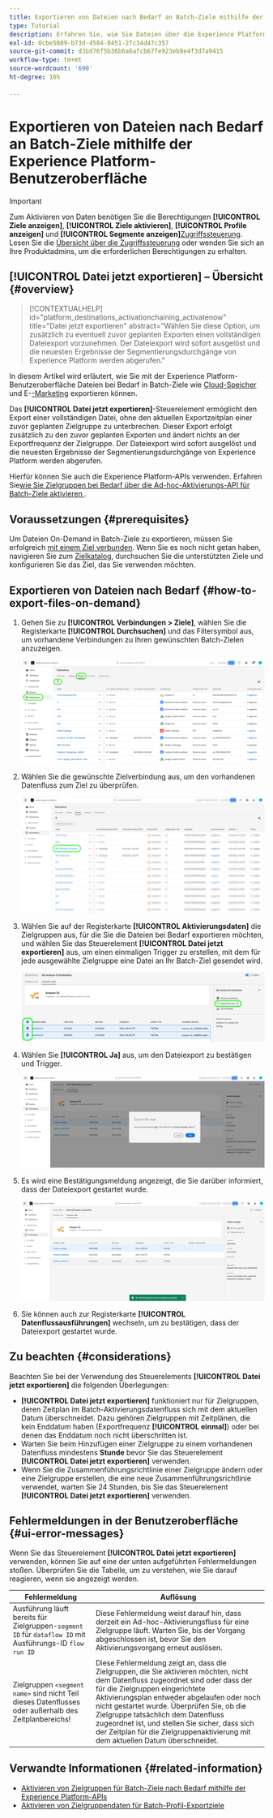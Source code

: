 ```yaml
---
title: Exportieren von Dateien nach Bedarf an Batch-Ziele mithilfe der Experience Platform-Benutzeroberfläche
type: Tutorial
description: Erfahren Sie, wie Sie Dateien über die Experience Platform-Benutzeroberfläche bei Bedarf in Batch-Ziele exportieren können.
exl-id: 0cbe5089-b73d-4584-8451-2fc34d47c357
source-git-commit: d3bd76f5b36b6a6afcb67fe923eb8e4f3d7a9415
workflow-type: tm+mt
source-wordcount: '690'
ht-degree: 16%

---
```



# Exportieren von Dateien nach Bedarf an Batch-Ziele mithilfe der Experience Platform-Benutzeroberfläche

>[!IMPORTANT]
> 
>Zum Aktivieren von Daten benötigen Sie die Berechtigungen **[!UICONTROL Ziele anzeigen]**, **[!UICONTROL Ziele aktivieren]**, **[!UICONTROL Profile anzeigen]** und **[!UICONTROL Segmente anzeigen]**&#x200B;[Zugriffssteuerung](/help/access-control/home.md#permissions). Lesen Sie die [Übersicht über die Zugriffssteuerung](/help/access-control/ui/overview.md) oder wenden Sie sich an Ihre Produktadmins, um die erforderlichen Berechtigungen zu erhalten.

## **[!UICONTROL Datei jetzt exportieren]** – Übersicht {#overview}

>[!CONTEXTUALHELP]
>id="platform_destinations_activationchaining_activatenow"
>title="Datei jetzt exportieren"
>abstract="Wählen Sie diese Option, um zusätzlich zu eventuell zuvor geplanten Exporten einen vollständigen Dateiexport vorzunehmen. Der Dateiexport wird sofort ausgelöst und die neuesten Ergebnisse der Segmentierungsdurchgänge von Experience Platform werden abgerufen."

In diesem Artikel wird erläutert, wie Sie mit der Experience Platform-Benutzeroberfläche Dateien bei Bedarf in Batch-Ziele wie [Cloud-Speicher](/help/destinations/catalog/cloud-storage/overview.md) und E-[-Marketing](/help/destinations/catalog/email-marketing/overview.md) exportieren können.

Das **[!UICONTROL Datei jetzt exportieren]**-Steuerelement ermöglicht den Export einer vollständigen Datei, ohne den aktuellen Exportzeitplan einer zuvor geplanten Zielgruppe zu unterbrechen. Dieser Export erfolgt zusätzlich zu den zuvor geplanten Exporten und ändert nichts an der Exportfrequenz der Zielgruppe. Der Dateiexport wird sofort ausgelöst und die neuesten Ergebnisse der Segmentierungsdurchgänge von Experience Platform werden abgerufen.

Hierfür können Sie auch die Experience Platform-APIs verwenden. Erfahren Sie[&#x200B; wie Sie Zielgruppen bei Bedarf über die Ad-hoc-Aktivierungs-API für Batch-Ziele aktivieren &#x200B;](/help/destinations/api/ad-hoc-activation-api.md).

## Voraussetzungen {#prerequisites}

Um Dateien On-Demand in Batch-Ziele zu exportieren, müssen Sie erfolgreich [mit einem Ziel verbunden](./connect-destination.md). Wenn Sie es noch nicht getan haben, navigieren Sie zum [Zielkatalog](../catalog/overview.md), durchsuchen Sie die unterstützten Ziele und konfigurieren Sie das Ziel, das Sie verwenden möchten.

## Exportieren von Dateien nach Bedarf {#how-to-export-files-on-demand}

1. Gehen Sie zu **[!UICONTROL Verbindungen > Ziele]**, wählen Sie die Registerkarte **[!UICONTROL Durchsuchen]** und das Filtersymbol aus, um vorhandene Verbindungen zu Ihren gewünschten Batch-Zielen anzuzeigen.

   ![Abbildung mit hervorgehobenen Informationen zum Aufrufen der Registerkarte „Durchsuchen“ und zum Filtern vorhandener Datenflüsse.](../assets/ui/activate-on-demand/browse-tab.png)

2. Wählen Sie die gewünschte Zielverbindung aus, um den vorhandenen Datenfluss zum Ziel zu überprüfen.

   ![Abbildung mit hervorgehobener Darstellung eines gefilterten Datenflusses.](../assets/ui/activate-on-demand/filtered-dataflow.png)

3. Wählen Sie auf der Registerkarte **[!UICONTROL Aktivierungsdaten]** die Zielgruppen aus, für die Sie die Dateien bei Bedarf exportieren möchten, und wählen Sie das Steuerelement **[!UICONTROL Datei jetzt exportieren]** aus, um einen einmaligen Trigger zu erstellen, mit dem für jede ausgewählte Zielgruppe eine Datei an Ihr Batch-Ziel gesendet wird.

   ![Abbildung mit hervorgehobener Schaltfläche „Datei jetzt exportieren“](../assets/ui/activate-on-demand/bulk-export-file-now.png)

4. Wählen Sie **[!UICONTROL Ja]** aus, um den Dateiexport zu bestätigen und Trigger.

   ![Bild mit dem Bestätigungsdialogfeld „Datei jetzt exportieren“.](../assets/ui/activate-on-demand/confirm-activation.png)

5. Es wird eine Bestätigungsmeldung angezeigt, die Sie darüber informiert, dass der Dateiexport gestartet wurde.

   ![Bild mit Bestätigung einer erfolgreichen Ad-hoc-Aktivierung.](../assets/ui/activate-on-demand/ad-hoc-success.png)

6. Sie können auch zur Registerkarte **[!UICONTROL Datenflussausführungen]** wechseln, um zu bestätigen, dass der Dateiexport gestartet wurde.

## Zu beachten {#considerations}

Beachten Sie bei der Verwendung des Steuerelements **[!UICONTROL Datei jetzt exportieren]** die folgenden Überlegungen:

* **[!UICONTROL Datei jetzt exportieren]** funktioniert nur für Zielgruppen, deren Zeitplan im Batch-Aktivierungsdatenfluss sich mit dem aktuellen Datum überschneidet. Dazu gehören Zielgruppen mit Zeitplänen, die kein Enddatum haben (Exportfrequenz **[!UICONTROL einmal]**) oder bei denen das Enddatum noch nicht überschritten ist.
* Warten Sie beim Hinzufügen einer Zielgruppe zu einem vorhandenen Datenfluss mindestens **Stunde** bevor Sie das Steuerelement **[!UICONTROL Datei jetzt exportieren]** verwenden.
* Wenn Sie die Zusammenführungsrichtlinie einer Zielgruppe ändern oder eine Zielgruppe erstellen, die eine neue Zusammenführungsrichtlinie verwendet, warten Sie 24 Stunden, bis Sie das Steuerelement **[!UICONTROL Datei jetzt exportieren]** verwenden.

## Fehlermeldungen in der Benutzeroberfläche {#ui-error-messages}

Wenn Sie das Steuerelement **[!UICONTROL Datei jetzt exportieren]** verwenden, können Sie auf eine der unten aufgeführten Fehlermeldungen stoßen. Überprüfen Sie die Tabelle, um zu verstehen, wie Sie darauf reagieren, wenn sie angezeigt werden.

| Fehlermeldung | Auflösung |
|---------|----------|
| Ausführung läuft bereits für Zielgruppen-`segment ID` für `dataflow ID` mit Ausführungs-ID `flow run ID` | Diese Fehlermeldung weist darauf hin, dass derzeit ein Ad-hoc-Aktivierungsfluss für eine Zielgruppe läuft. Warten Sie, bis der Vorgang abgeschlossen ist, bevor Sie den Aktivierungsvorgang erneut auslösen. |
| Zielgruppen `<segment name>` sind nicht Teil dieses Datenflusses oder außerhalb des Zeitplanbereichs! | Diese Fehlermeldung zeigt an, dass die Zielgruppen, die Sie aktivieren möchten, nicht dem Datenfluss zugeordnet sind oder dass der für die Zielgruppen eingerichtete Aktivierungsplan entweder abgelaufen oder noch nicht gestartet wurde. Überprüfen Sie, ob die Zielgruppe tatsächlich dem Datenfluss zugeordnet ist, und stellen Sie sicher, dass sich der Zeitplan für die Zielgruppenaktivierung mit dem aktuellen Datum überschneidet. |

## Verwandte Informationen {#related-information}

* [Aktivieren von Zielgruppen für Batch-Ziele nach Bedarf mithilfe der Experience Platform-APIs](/help/destinations/api/ad-hoc-activation-api.md)
* [Aktivieren von Zielgruppendaten für Batch-Profil-Exportziele](/help/destinations/ui/activate-batch-profile-destinations.md)
